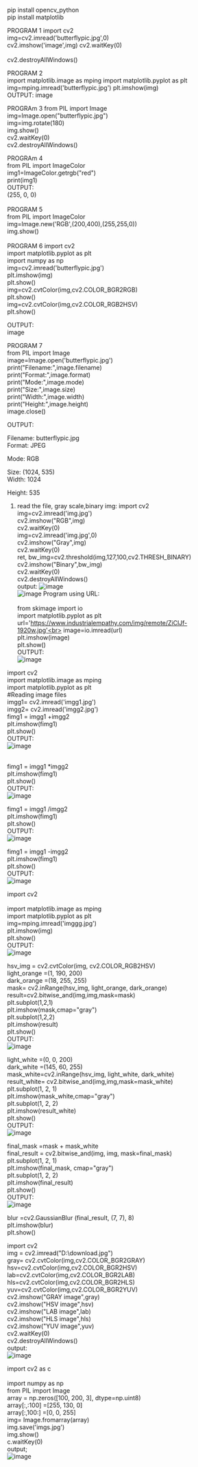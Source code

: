 pip install opencv_python<br>
pip install matplotlib<br>

PROGRAM 1
import cv2<br>
img=cv2.imread('butterflypic.jpg',0)<br>
cv2.imshow('image',img)
cv2.waitKey(0)<br><br>
cv2.destroyAllWindows()<br>

PROGRAM 2<br>
import matplotlib.image as mping
import matplotlib.pyplot as plt<br>
img=mping.imread('butterflypic.jpg')
plt.imshow(img)<br>
OUTPUT:
image<br>


PROGRAm 3
from PIL import Image<br>
img=Image.open("butterflypic.jpg")<br>
img=img.rotate(180)<br>
img.show()<br>
cv2.waitKey(0)<br>
cv2.destroyAllWindows()<br>

PROGRAm 4<br>
from PIL import ImageColor<br>
img1=ImageColor.getrgb("red")<br>
print(img1)<br>
OUTPUT:<br>
(255, 0, 0)<br>
<br>
PROGRAM 5<br>
from PIL import ImageColor<br>
img=Image.new('RGB',(200,400),(255,255,0))<br>
img.show()<br>
<br>
PROGRAM 6
import cv2<br>
import matplotlib.pyplot as plt<br>
import numpy as np<br>
img=cv2.imread('butterflypic.jpg')<br>
plt.imshow(img)<br>
plt.show()<br>
img=cv2.cvtColor(img,cv2.COLOR_BGR2RGB)<br>
plt.show()<br>
img=cv2.cvtColor(img,cv2.COLOR_RGB2HSV)<br>
plt.show()<br>

OUTPUT:<br>
image<br>

PROGRAM 7<br>
from PIL import Image<br>
image=Image.open('butterflypic.jpg')<br>
print("Filename:",image.filename)<br>
print("Format:",image.format)<br>
print("Mode:",image.mode)<br>
print("Size:",image.size)<br>
print("Width:",image.width)<br>
print("Height:",image.height)<br>
image.close()<br>

OUTPUT:<br>

Filename: butterflypic.jpg<br>
Format: JPEG<br>


Mode: RGB<br>


Size: (1024, 535)<br>
Width: 1024<br>

Height: 535<br>


1. read the file, gray scale,binary img:
import cv2<br>
img=cv2.imread('img.jpg')<br>
cv2.imshow("RGB",img)<br>
cv2.waitKey(0)<br>
img=cv2.imread('img.jpg',0)<br>
cv2.imshow("Gray",img)<br>
cv2.waitKey(0)<br>
ret, bw_img=cv2.threshold(img,127,100,cv2.THRESH_BINARY)<br>
cv2.imshow("Binary",bw_img)<br>
cv2.waitKey(0)<br>
cv2.destroyAllWindows()<br>
 output:
 ![image](https://user-images.githubusercontent.com/98145098/174056152-8d6294a2-8be6-442c-bb2f-9e318d63fbc6.png)<br>
 ![image](https://user-images.githubusercontent.com/98145098/174056291-a7e7f03a-78fe-4165-afaa-be0e67ac47de.png)
Program using URL:<br><br>
from skimage import io<br>
import matplotlib.pyplot as plt<br>
url='https://www.industrialempathy.com/img/remote/ZiClJf-1920w.jpg'<br>
image=io.imread(url)<br>
plt.imshow(image)<br>
plt.show()<br>
OUTPUT:<br>
![image](https://user-images.githubusercontent.com/98145098/175263174-897925ea-79fa-4f0b-9714-32782376b492.png)<br>

import cv2<br>
import matplotlib.image as mping<br>
import matplotlib.pyplot as plt<br>
#Reading image files<br>
imgg1= cv2.imread('imgg1.jpg') <br>
imgg2= cv2.imread('imgg2.jpg')<br>
fimg1 = imgg1 +imgg2 <br>
plt.imshow(fimg1)<br>
plt.show()<br>
OUTPUT:<br>
![image](https://user-images.githubusercontent.com/98145098/175263601-c4c80528-b95e-4b57-9742-a37cc6addef6.png)<br>
<br>

fimg1 = imgg1 *imgg2 <br>
plt.imshow(fimg1)<br>
plt.show()<br>
OUTPUT:<br>
![image](https://user-images.githubusercontent.com/98145098/175263713-9b509f61-b543-4a00-8b05-d8bad7fd7335.png)<br>

fimg1 = imgg1 /imgg2 <br>
plt.imshow(fimg1)<br>
plt.show()<br>
OUTPUT:<br>
![image](https://user-images.githubusercontent.com/98145098/175263833-a302f1c3-fc3c-4949-afc6-6e615a256310.png)<br>

fimg1 = imgg1 -imgg2 <br>
plt.imshow(fimg1)<br>
plt.show()<br>
OUTPUT:<br>
![image](https://user-images.githubusercontent.com/98145098/175263912-63b4ba1e-bb88-4ace-a47d-8279dc11c431.png)<br>


import cv2<br><br>
import matplotlib.image as mping<br>
import matplotlib.pyplot as plt <br>
img=mping.imread('imggg.jpg')<br>
plt.imshow(img)<br>
plt.show()<br>
OUTPUT:<br>
![image](https://user-images.githubusercontent.com/98145098/175264367-da8a5a5b-c1a4-41ef-8e2f-5e48ff49bcdd.png)<br>


hsv_img = cv2.cvtColor(img, cv2.COLOR_RGB2HSV)<br>
light_orange =(1, 190, 200) <br>
dark_orange =(18, 255, 255)<br>
mask= cv2.inRange(hsv_img, light_orange, dark_orange)<br>
result=cv2.bitwise_and(img,img,mask=mask)<br>
plt.subplot(1,2,1)<br>
plt.imshow(mask,cmap="gray")<br>
plt.subplot(1,2,2)<br>
plt.imshow(result)<br>
plt.show()<br>
OUTPUT:<br>
![image](https://user-images.githubusercontent.com/98145098/175264495-ef8ecb1c-5f8b-48a4-9abe-d9bef8122584.png)<br>


light_white =(0, 0, 200)<br>
dark_white =(145, 60, 255)<br>
mask_white=cv2.inRange(hsv_img, light_white, dark_white)<br>
result_white= cv2.bitwise_and(img,img,mask=mask_white)<br>
plt.subplot(1, 2, 1)<br>
plt.imshow(mask_white,cmap="gray")<br>
plt.subplot(1, 2, 2)<br>
plt.imshow(result_white)<br>
plt.show()<br>
OUTPUT:<br>
![image](https://user-images.githubusercontent.com/98145098/175264617-1739f3ea-ae44-4800-9f47-2cc8f4c6e2a7.png)<br>

final_mask =mask + mask_white<br>
final_result = cv2.bitwise_and(img, img, mask=final_mask)<br>
plt.subplot(1, 2, 1)<br>
plt.imshow(final_mask, cmap="gray")<br>
plt.subplot(1, 2, 2)<br>
plt.imshow(final_result)<br>
plt.show()<br>
OUTPUT:<br>
![image](https://user-images.githubusercontent.com/98145098/175265045-3ecff3aa-924d-46d1-a29c-6f8693e6b534.png)<br>

blur =cv2.GaussianBlur (final_result, (7, 7), 8)<br>
plt.imshow(blur) <br>
plt.show()<br>

import cv2<br>
img = cv2.imread("D:\download.jpg")<br>
gray= cv2.cvtColor(img,cv2.COLOR_BGR2GRAY)<br>
hsv=cv2.cvtColor(img,cv2.COLOR_BGR2HSV)<br>
lab=cv2.cvtColor(img,cv2.COLOR_BGR2LAB)<br> 
hls=cv2.cvtColor(img,cv2.COLOR_BGR2HLS)<br>
yuv=cv2.cvtColor(img,cv2.COLOR_BGR2YUV)<br>
cv2.imshow("GRAY image",gray)<br>
cv2.imshow("HSV image",hsv)<br>
cv2.imshow("LAB image",lab)<br>
cv2.imshow("HLS image",hls)<br>
cv2.imshow("YUV image",yuv)<br>
cv2.waitKey(0)<br>
cv2.destroyAllWindows()<br>
output:<br>
![image](https://user-images.githubusercontent.com/98145098/175266787-ee752c81-edf6-422a-991b-1eebec5a1ece.png)<br>

import cv2 as c<br><br>
import numpy as np<br>
from PIL import Image<br>
array = np.zeros([100, 200, 3], dtype=np.uint8)<br>
array[:,:100] =[255, 130, 0]<br>
array[:,100:] =[0, 0, 255]<br>
img= Image.fromarray(array)<br>
img.save('imgs.jpg')<br>
img.show()<br>
c.waitKey(0)<br>
output;<br>
![image](https://user-images.githubusercontent.com/98145098/175267364-b4e643a6-a2d0-4932-9ac5-6846235e4778.png)<br>

